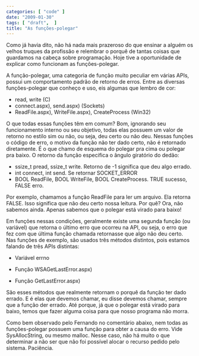 ```yaml
---
categories: [ "code" ]
date: "2009-01-30"
tags: [ "draft",  ]
title: "As funções-polegar"
---
```

Como já havia dito, não há nada mais prazeroso do que ensinar a alguém
os velhos truques da profissão e relembrar o porquê de tantas coisas
que guardamos na cabeça sobre programação. Hoje tive a oportunidade
de explicar como funcionam as funções-polegar.

A função-polegar, uma categoria de função muito peculiar em várias
APIs, possui um comportamento padrão de retorno de erros. Entre as
diversas funções-polegar que conheço e uso, eis algumas que lembro
de cor:
	
  * read, write (C)
  * connect.aspx), send.aspx) (Sockets)
  * ReadFile.aspx), WriteFile.aspx), CreateProcess (Win32)

O que todas essas funções têm em comum? Bom, ignorando seu
funcionamento interno ou seu objetivo, todas elas possuem um valor de
retorno no estilo sim ou não, ou seja, deu certo ou não deu. Nessas
funções o código de erro, o motivo da função não ter dado certo,
não é retornado diretamente. É o que chamo de esquema do polegar pra
cima ou polegar pra baixo. O retorno da função especifica o ângulo
giratório do dedão:

	
  * ssize_t pread, ssize_t write. Retorno de -1 significa que deu algo
  errado.
  * int connect, int send. Se retornar SOCKET_ERROR
  * BOOL ReadFile, BOOL WriteFile, BOOL CreateProcess. TRUE sucesso,
  FALSE erro.

Por exemplo, chamamos a função ReadFile para ler um arquivo. Ela retorna
FALSE. Isso significa que não deu certo nossa leitura. Por quê? Ora,
não sabemos ainda. Apenas sabemos que o polegar está virado para baixo!

Em funções nessas condições, geralmente existe uma segunda função
(ou variável) que retorna o último erro que ocorreu na API, ou seja,
o erro que fez com que última função chamada retornasse que algo não
deu certo. Nas funções de exemplo, são usados três métodos distintos,
pois estamos falando de três APIs distintas:

	
  * Variável errno

	
  * Função WSAGetLastError.aspx)

	
  * Função GetLastError.aspx)

São esses métodos que realmente retornam o porquê da função ter dado
errado. E é elas que devemos chamar, eu disse devemos chamar, sempre que
a função der errado. Até porque, já que o polegar está virado para
baixo, temos que fazer alguma coisa para que nosso programa não morra.

Como bem observado pelo Fernando no comentário abaixo, nem todas as
funções-polegar possuem uma função para obter a causa do erro. Vide
SysAllocString, ou mesmo malloc. Nesse caso, não há muito o que
determinar a não ser que não foi possível alocar o recurso pedido
pelo sistema. Paciência.
